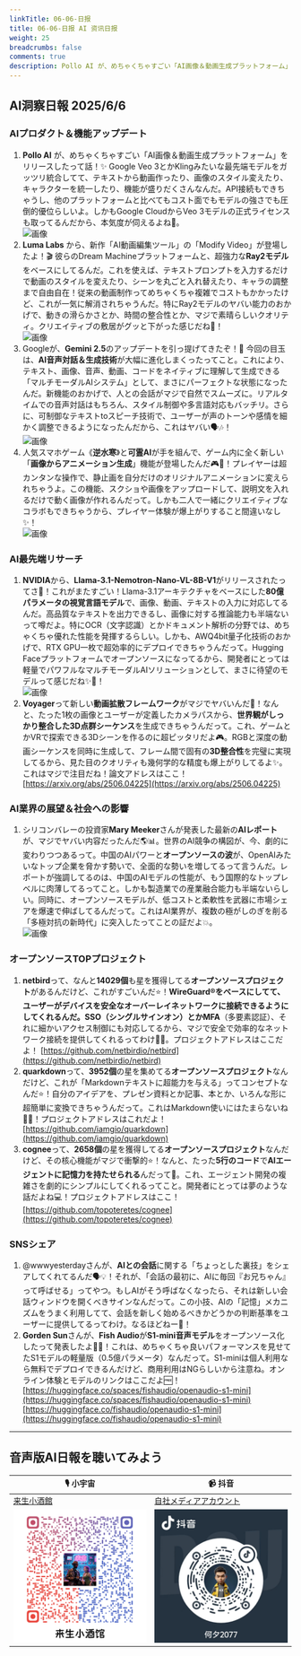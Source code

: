 ```yaml
---
linkTitle: 06-06-日报
title: 06-06-日报 AI 资讯日报
weight: 25
breadcrumbs: false
comments: true
description: Pollo AI が、めちゃくちゃすごい「AI画像＆動画生成プラットフォーム」をリリースしたって話！✨ Google Veo 3とかKlingみたいな最先端モデルをガッツリ統合してて、テキストから動画作ったり、画像のスタイル変えたり、キャラクターを統一したり、機能が盛りだくさんなんだ。API接続もできちゃうし、他.
---
```

## AI洞察日報 2025/6/6

### **AIプロダクト＆機能アップデート**
1.  **Pollo AI** が、めちゃくちゃすごい「AI画像＆動画生成プラットフォーム」をリリースしたって話！✨ Google Veo 3とかKlingみたいな最先端モデルをガッツリ統合してて、テキストから動画作ったり、画像のスタイル変えたり、キャラクターを統一したり、機能が盛りだくさんなんだ。API接続もできちゃうし、他のプラットフォームと比べてもコスト面でもモデルの強さでも圧倒的優位らしいよ。しかもGoogle CloudからVeo 3モデルの正式ライセンスも取ってるんだから、本気度が伺えるよね🚀。
    <br/> ![画像](https://raw.githubusercontent.com/justlovemaki/imagehub/refs/heads/main/images/2025/07/news_01k024z2r0fj8bbamhx3mkrnh2.avif) <br/>
2.  **Luma Labs** から、新作「AI動画編集ツール」の「Modify Video」が登場したよ！🎬 彼らのDream Machineプラットフォームと、超強力な**Ray2モデル**をベースにしてるんだ。これを使えば、テキストプロンプトを入力するだけで動画のスタイルを変えたり、シーンを丸ごと入れ替えたり、キャラの調整まで自由自在！従来の動画制作ってめちゃくちゃ複雑でコストもかかったけど、これが一気に解消されちゃうんだ。特にRay2モデルのヤバい能力のおかげで、動きの滑らかさとか、時間の整合性とか、マジで素晴らしいクオリティ。クリエイティブの敷居がグッと下がった感じだね🤩！
    <br/> ![画像](https://raw.githubusercontent.com/justlovemaki/imagehub/refs/heads/main/images/2025/07/news_01k024z8zde1ery6k8dvvcxt5x.avif) <br/>
3.  Googleが、**Gemini 2.5**のアップデートを引っ提げてきたぞ！🚀 今回の目玉は、**AI音声対話＆生成技術**が大幅に進化しまくったってこと。これにより、テキスト、画像、音声、動画、コードをネイティブに理解して生成できる「マルチモーダルAIシステム」として、まさにパーフェクトな状態になったんだ。新機能のおかげで、人との会話がマジで自然でスムーズに。リアルタイムでの音声対話はもちろん、スタイル制御や多言語対応もバッチリ。さらに、可制御なテキストtoスピーチ技術で、ユーザーが声のトーンや感情を細かく調整できるようになったんだから、これはヤバい🗣️🎶！
    <br/> ![画像](https://raw.githubusercontent.com/justlovemaki/imagehub/refs/heads/main/images/2025/07/news_01k024zb75ezns3377tg01r123.avif) <br/>
4.  人気スマホゲーム《**逆水寒**》と**可霊AI**が手を組んで、ゲーム内に全く新しい「**画像からアニメーション生成**」機能が登場したんだ🎮🎨！プレイヤーは超カンタンな操作で、静止画を自分だけのオリジナルアニメーションに変えられちゃうよ。この機能、スクショや画像をアップロードして、説明文を入れるだけで動く画像が作れるんだって。しかも二人で一緒にクリエイティブなコラボもできちゃうから、プレイヤー体験が爆上がりすること間違いなし✨！
    <br/> ![画像](https://raw.githubusercontent.com/justlovemaki/imagehub/refs/heads/main/images/2025/07/news_01k024ze65fnpbafgm49hfg4hz.avif) <br/>

### **AI最先端リサーチ**
1.  **NVIDIA**から、**Llama-3.1-Nemotron-Nano-VL-8B-V1**がリリースされたってさ🤯！これがまたすごい！Llama-3.1アーキテクチャをベースにした**80億パラメータの視覚言語モデル**で、画像、動画、テキストの入力に対応してるんだ。高品質なテキストを出力できるし、画像に対する推論能力も半端ないって噂だよ。特にOCR（文字認識）とかドキュメント解析の分野では、めちゃくちゃ優れた性能を発揮するらしい。しかも、AWQ4bit量子化技術のおかげで、RTX GPU一枚で超効率的にデプロイできちゃうんだって。Hugging Faceプラットフォームでオープンソースになってるから、開発者にとっては軽量でパワフルなマルチモーダルAIソリューションとして、まさに待望のモデルって感じだね✨🔬！
    <br/> ![画像](https://raw.githubusercontent.com/justlovemaki/imagehub/refs/heads/main/images/2025/07/news_01k024zpbxfmbavq466c7hv98r.avif) <br/>
2.  **Voyager**って新しい**動画拡散フレームワーク**がマジでヤバいんだ🌌！なんと、たった1枚の画像とユーザーが定義したカメラパスから、**世界観がしっかり整合した3D点群シーケンス**を生成できちゃうんだって。これ、ゲームとかVRで探索できる3Dシーンを作るのに超ピッタリだよ🎮。RGBと深度の動画シーケンスを同時に生成して、フレーム間で固有の**3D整合性**を完璧に実現してるから、見た目のクオリティも幾何学的な精度も爆上がりしてるよ✨。これはマジで注目だね！論文アドレスはここ！
    [https://arxiv.org/abs/2506.04225](https://arxiv.org/abs/2506.04225)

### **AI業界の展望＆社会への影響**
1.  シリコンバレーの投資家**Mary Meeker**さんが発表した最新の**AIレポート**が、マジでヤバい内容だったんだ🌎📊。世界のAI競争の構図が、今、劇的に変わりつつあるって。中国のAIパワーと**オープンソースの波**が、OpenAIみたいなトップ企業を脅かす勢いで、全面的な勢いを増してるって言うんだ。レポートが強調してるのは、中国のAIモデルの性能が、もう国際的なトップレベルに肉薄してるってこと。しかも製造業での産業融合能力も半端ないらしい。同時に、オープンソースモデルが、低コストと柔軟性を武器に市場シェアを爆速で伸ばしてるんだって。これはAI業界が、複数の極がしのぎを削る「多極対抗の新時代」に突入したってことの証だよ💥。
    <br/> ![画像](https://raw.githubusercontent.com/justlovemaki/imagehub/refs/heads/main/images/2025/07/news_01k024zsk0fdtvyp28mwqdgsdr.avif) <br/>

### **オープンソースTOPプロジェクト**
1.  **netbird**って、なんと**14029個**も星を獲得してる**オープンソースプロジェクト**があるんだけど、これがすごいんだ⭐！**WireGuard®**をベースにしてて、ユーザーがデバイスを安全なオーバーレイネットワークに接続できるようにしてくれるんだ。**SSO**（シングルサインオン）とか**MFA**（多要素認証）、それに細かいアクセス制御にも対応してるから、マジで安全で効率的なネットワーク接続を提供してくれるってわけ🔐🌐。プロジェクトアドレスはここだよ！
    [https://github.com/netbirdio/netbird](https://github.com/netbirdio/netbird)
2.  **quarkdown**って、**3952個**の星を集めてる**オープンソースプロジェクト**なんだけど、これが「Markdownテキストに超能力を与える」ってコンセプトなんだ⭐！自分のアイデアを、プレゼン資料とか記事、本とか、いろんな形に超簡単に変換できちゃうんだって。これはMarkdown使いにはたまらないね📝✨！プロジェクトアドレスはこれだよ！
    [https://github.com/iamgio/quarkdown](https://github.com/iamgio/quarkdown)
3.  **cognee**って、**2658個**の星を獲得してる**オープンソースプロジェクト**なんだけど、その核心機能がマジで衝撃的⭐！なんと、たった**5行のコード**で**AIエージェントに記憶力を持たせられる**んだって🧠。これ、エージェント開発の複雑さを劇的にシンプルにしてくれるってこと。開発者にとっては夢のような話だよね💻！プロジェクトアドレスはここ！
    [https://github.com/topoteretes/cognee](https://github.com/topoteretes/cognee)

### **SNSシェア**
1.  @wwwyesterdayさんが、**AIとの会話**に関する「ちょっとした裏技」をシェアしてくれてるんだ🗣️💡！それが、「会話の最初に、AIに毎回『お兄ちゃん』って呼ばせる」ってやつ。もしAIがそう呼ばなくなったら、それは新しい会話ウィンドウを開くべきサインなんだって。この小技、AIの「記憶」メカニズムをうまく利用してて、会話を新しく始めるべきかどうかの判断基準をユーザーに提供してるってわけ。なるほどねー🤣！
2.  **Gorden Sun**さんが、**Fish Audio**が**S1-mini音声モデル**をオープンソース化したって発表したよ📢🎶！これは、めちゃくちゃ良いパフォーマンスを見せてたS1モデルの軽量版（0.5億パラメータ）なんだって。S1-miniは個人利用なら無料でデプロイできるんだけど、商用利用はNGらしいから注意ね。オンライン体験とモデルのリンクはここだよ🆓！
    [https://huggingface.co/spaces/fishaudio/openaudio-s1-mini](https://huggingface.co/spaces/fishaudio/openaudio-s1-mini) [https://huggingface.co/fishaudio/openaudio-s1-mini](https://huggingface.co/fishaudio/openaudio-s1-mini)

---

## **音声版AI日報を聴いてみよう**

| 🎙️ **小宇宙** | 📹 **抖音** |
| --- | --- |
| [来生小酒館](https://www.xiaoyuzhoufm.com/podcast/683c62b7c1ca9cf575a5030e) | [自社メディアアカウント](https://www.douyin.com/user/MS4wLjABAAAAwpwqPQlu38sO38VyWgw9ZjDEnN4bMR5j8x111UxpseHR9DpB6-CveI5KRXOWuFwG)|
| ![小酒館](https://raw.githubusercontent.com/justlovemaki/imagehub/refs/heads/main/logo/f959f7984e9163fc50d3941d79a7f262.md.png) | ![情報ステーション](https://raw.githubusercontent.com/justlovemaki/imagehub/refs/heads/main/logo/7fc30805eeb831e1e2baa3a240683ca3.md.png) |